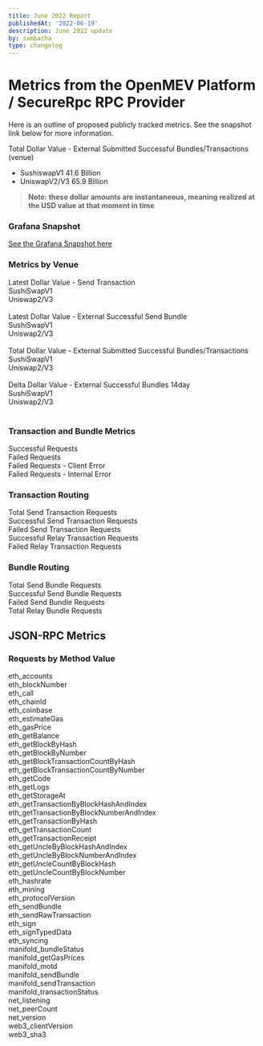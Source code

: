 ```yaml
---
title: June 2022 Report
publishedAt: '2022-06-19'
description: June 2022 update
by: sambacha
type: changelog
---
```


# Metrics from the OpenMEV Platform / SecureRpc RPC Provider

Here is an outline of proposed publicly tracked metrics. See the snapshot link below for more information.

Total Dollar Value - External Submitted Successful Bundles/Transactions (venue)

- SushiswapV1 41.6 Billion
- UniswapV2/V3 65.9 Billion

> **Note: these dollar amounts are instantaneous, meaning realized at the USD value at that moment in time**

### Grafana Snapshot

[See the Grafana Snapshot here](https://snapshots.raintank.io/dashboard/snapshot/b9YR507RWte8UJc1ecIfTW4MVW7k9dFd)


### Metrics by Venue <br />
Latest Dollar Value - Send Transaction <br />
 SushiSwapV1 <br />
 Uniswap2/V3 <br />
 <br />
Latest Dollar Value - External Successful Send Bundle <br />
 SushiSwapV1 <br />
 Uniswap2/V3 <br />
 <br />
Total Dollar Value - External Submitted Successful Bundles/Transactions <br />
 SushiSwapV1 <br />
 Uniswap2/V3 <br />
 <br />
Delta Dollar Value - External Successful Bundles 14day <br />
 SushiSwapV1 <br />
 Uniswap2/V3 <br />
 <br />

### Transaction and Bundle Metrics <br />
Successful Requests <br />
Failed Requests <br />
Failed Requests - Client Error <br />
Failed Requests - Internal Error <br />

### Transaction Routing <br />
Total Send Transaction Requests <br />
Successful Send Transaction Requests <br />
Failed Send Transaction Requests <br />
Successful Relay Transaction Requests <br />
Failed Relay Transaction Requests <br />

### Bundle Routing <br />
Total Send Bundle Requests <br />
Successful Send Bundle Requests <br />
Failed Send Bundle Requests <br />
Total Relay Bundle Requests <br />

## JSON-RPC Metrics
### Requests by Method Value <br />
eth_accounts <br />
eth_blockNumber <br />
eth_call <br />
eth_chainId <br />
eth_coinbase <br />
eth_estimateGas <br />
eth_gasPrice <br />
eth_getBalance <br />
eth_getBlockByHash <br />
eth_getBlockByNumber <br />
eth_getBlockTransactionCountByHash <br />
eth_getBlockTransactionCountByNumber <br />
eth_getCode <br />
eth_getLogs <br />
eth_getStorageAt <br />
eth_getTransactionByBlockHashAndIndex <br />
eth_getTransactionByBlockNumberAndIndex <br />
eth_getTransactionByHash <br />
eth_getTransactionCount <br />
eth_getTransactionReceipt <br />
eth_getUncleByBlockHashAndIndex <br />
eth_getUncleByBlockNumberAndIndex <br />
eth_getUncleCountByBlockHash <br />
eth_getUncleCountByBlockNumber <br />
eth_hashrate <br />
eth_mining <br />
eth_protocolVersion <br />
eth_sendBundle <br />
eth_sendRawTransaction <br />
eth_sign <br />
eth_signTypedData <br />
eth_syncing <br />
manifold_bundleStatus <br />
manifold_getGasPrices <br />
manifold_motd <br />
manifold_sendBundle <br />
manifold_sendTransaction <br />
manifold_transactionStatus <br />
net_listening <br />
net_peerCount <br />
net_version <br />
web3_clientVersion <br />
web3_sha3 <br />
